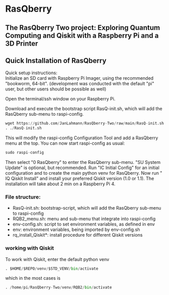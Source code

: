 # RasQberry
## The RasQberry Two project: Exploring Quantum Computing and Qiskit with a Raspberry Pi and a 3D Printer


## Quick Installation of RasQberry
Quick setup instructions:<br/>
Initialize an SD card with Raspberry Pi Imager, using the recommended "bookworm, 64-bit". (development was conducted with the default "pi" user, but other users should be possible as well)

Open the terminal/ssh window on your Raspberry Pi. 

Download and execute the bootstrap script RasQ-init.sh, which will add the RasQberry sub-menu to raspi-config.
```python
wget https://github.com/JanLahmann/RasQberry-Two/raw/main/RasQ-init.sh -O RasQ-init.sh
. ./RasQ-init.sh
```

This will modify the raspi-config Configuration Tool and add a RasQberry menu at the top. You can now start raspi-config as usual:
```python
sudo raspi-config
```
Then select "0 RasQberry" to enter the RasQberry sub-menu.
"SU System Update" is optional, but recommended.
Run "IC Initial Config" for an initial configuration and to create the main python venv for RasQberry.
Now run " IQ Qiskit Install" and install your preferred Qiskit version (1.0 or 1.1). The installation will take about 2 min on a Raspberry Pi 4.

### File structure:
* RasQ-init.sh: bootstrap-script, which will add the RasQberry sub-menu to raspi-config
* RQB2_menu.sh: menu and sub-menu that integrate into raspi-config
* env-config.sh: script to set environment variables, as defined in env
* env: environment variables, being imported by env-config.sh
* rq_install_Qiskit*: install procedure for different Qiskit versions

### working with Qiskit
To work with Qiskit, enter the default python venv 
```python
. $HOME/$REPO/venv/$STD_VENV/bin/activate
```
which in the most cases is
```python
. /home/pi/RasQberry-Two/venv/RQB2/bin/activate
```

